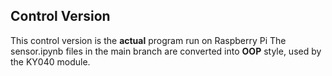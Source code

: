 ## Control Version
This control version is the **actual** program run on Raspberry Pi
The sensor.ipynb files in the main branch are converted into **OOP** style, used by the KY040 module.


